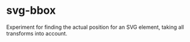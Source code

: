 # svg-bbox
Experiment for finding the actual position for an SVG element, taking all transforms into account.

